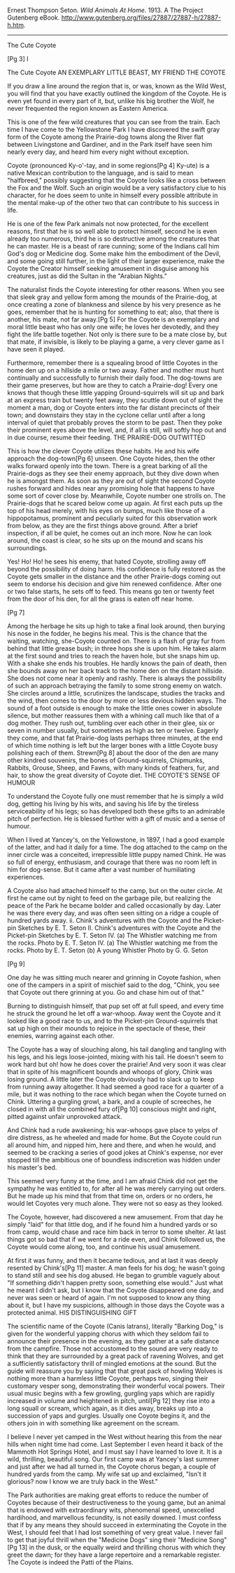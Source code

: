 Ernest Thompson Seton. *Wild Animals At Home.* 1913. A The Project Gutenberg eBook. http://www.gutenberg.org/files/27887/27887-h/27887-h.htm.

***


The Cute Coyote

[Pg 3]
I

The Cute Coyote
AN EXEMPLARY LITTLE BEAST, MY FRIEND THE COYOTE

If you draw a line around the region that is, or was, known as the Wild West, you will find that you have exactly outlined the kingdom of the Coyote. He is even yet found in every part of it, but, unlike his big brother the Wolf, he never frequented the region known as Eastern America.

This is one of the few wild creatures that you can see from the train. Each time I have come to the Yellowstone Park I have discovered the swift gray form of the Coyote among the Prairie-dog towns along the River flat between Livingstone and Gardiner, and in the Park itself have seen him nearly every day, and heard him every night without exception.

Coyote (pronounced Ky-o'-tay, and in some regions[Pg 4] Ky-ute) is a native Mexican contribution to the language, and is said to mean "halfbreed," possibly suggesting that the Coyote looks like a cross between the Fox and the Wolf. Such an origin would be a very satisfactory clue to his character, for he does seem to unite in himself every possible attribute in the mental make-up of the other two that can contribute to his success in life.

He is one of the few Park animals not now protected, for the excellent reasons, first that he is so well able to protect himself, second he is even already too numerous, third he is so destructive among the creatures that he can master. He is a beast of rare cunning; some of the Indians call him God's dog or Medicine dog. Some make him the embodiment of the Devil, and some going still further, in the light of their larger experience, make the Coyote the Creator himself seeking amusement in disguise among his creatures, just as did the Sultan in the "Arabian Nights."

The naturalist finds the Coyote interesting for other reasons. When you see that sleek gray and yellow form among the mounds of the Prairie-dog, at once creating a zone of blankness and silence by his very presence as he goes, remember that he is hunting for something to eat; also, that there is another, his mate, not far away.[Pg 5] For the Coyote is an exemplary and moral little beast who has only one wife; he loves her devotedly, and they fight the life battle together. Not only is there sure to be a mate close by, but that mate, if invisible, is likely to be playing a game, a very clever game as I have seen it played.

Furthermore, remember there is a squealing brood of little Coyotes in the home den up on a hillside a mile or two away. Father and mother must hunt continually and successfully to furnish their daily food. The dog-towns are their game preserves, but how are they to catch a Prairie-dog! Every one knows that though these little yapping Ground-squirrels will sit up and bark at an express train but twenty feet away, they scuttle down out of sight the moment a man, dog or Coyote enters into the far distant precincts of their town; and downstairs they stay in the cyclone cellar until after a long interval of quiet that probably proves the storm to be past. Then they poke their prominent eyes above the level, and, if all is still, will softly hop out and in due course, resume their feeding.
THE PRAIRIE-DOG OUTWITTED

This is how the clever Coyote utilizes these habits. He and his wife approach the dog-town[Pg 6] unseen. One Coyote hides, then the other walks forward openly into the town. There is a great barking of all the Prairie-dogs as they see their enemy approach, but they dive down when he is amongst them. As soon as they are out of sight the second Coyote rushes forward and hides near any promising hole that happens to have some sort of cover close by. Meanwhile, Coyote number one strolls on. The Prairie-dogs that he scared below come up again. At first each puts up the top of his head merely, with his eyes on bumps, much like those of a hippopotamus, prominent and peculiarly suited for this observation work from below, as they are the first things above ground. After a brief inspection, if all be quiet, he comes out an inch more. Now he can look around, the coast is clear, so he sits up on the mound and scans his surroundings.

Yes! Ho! Ho! he sees his enemy, that hated Coyote, strolling away off beyond the possibility of doing harm. His confidence is fully restored as the Coyote gets smaller in the distance and the other Prairie-dogs coming out seem to endorse his decision and give him renewed confidence. After one or two false starts, he sets off to feed. This means go ten or twenty feet from the door of his den, for all the grass is eaten off near home.

[Pg 7]

Among the herbage he sits up high to take a final look around, then burying his nose in the fodder, he begins his meal. This is the chance that the waiting, watching, she-Coyote counted on. There is a flash of gray fur from behind that little grease bush; in three hops she is upon him. He takes alarm at the first sound and tries to reach the haven hole, but she snaps him up. With a shake she ends his troubles. He hardly knows the pain of death, then she bounds away on her back track to the home den on the distant hillside. She does not come near it openly and rashly. There is always the possibility of such an approach betraying the family to some strong enemy on watch. She circles around a little, scrutinizes the landscape, studies the tracks and the wind, then comes to the door by more or less devious hidden ways. The sound of a foot outside is enough to make the little ones cower in absolute silence, but mother reassures them with a whining call much like that of a dog mother. They rush out, tumbling over each other in their glee, six or seven in number usually, but sometimes as high as ten or twelve. Eagerly they come, and that fat Prairie-dog lasts perhaps three minutes, at the end of which time nothing is left but the larger bones with a little Coyote busy polishing each of them. Strewn[Pg 8] about the door of the den are many other kindred souvenirs, the bones of Ground-squirrels, Chipmunks, Rabbits, Grouse, Sheep, and Fawns, with many kinds of feathers, fur, and hair, to show the great diversity of Coyote diet.
THE COYOTE'S SENSE OF HUMOUR

To understand the Coyote fully one must remember that he is simply a wild dog, getting his living by his wits, and saving his life by the tireless serviceability of his legs; so has developed both these gifts to an admirable pitch of perfection. He is blessed further with a gift of music and a sense of humour.

When I lived at Yancey's, on the Yellowstone, in 1897, I had a good example of the latter, and had it daily for a time. The dog attached to the camp on the inner circle was a conceited, irrepressible little puppy named Chink. He was so full of energy, enthusiasm, and courage that there was no room left in him for dog-sense. But it came after a vast number of humiliating experiences.

A Coyote also had attached himself to the camp, but on the outer circle. At first he came out by night to feed on the garbage pile, but realizing the peace of the Park he became bolder and called occasionally by day. Later he was there every day, and was often seen sitting on a ridge a couple of hundred yards away.
ii. Chink's adventures with the Coyote and the Picket-pin Sketches by E. T. Seton II. Chink's adventures with the Coyote and the Picket-pin
Sketches by E. T. Seton
IV. (a) The Whistler watching me from the rocks. Photo by E. T. Seton IV. (a) The Whistler watching me from the rocks.
Photo by E. T. Seton
(b) A young Whistler
Photo by G. G. Seton

[Pg 9]

One day he was sitting much nearer and grinning in Coyote fashion, when one of the campers in a spirit of mischief said to the dog, "Chink, you see that Coyote out there grinning at you. Go and chase him out of that."

Burning to distinguish himself, that pup set off at full speed, and every time he struck the ground he let off a war-whoop. Away went the Coyote and it looked like a good race to us, and to the Picket-pin Ground-squirrels that sat up high on their mounds to rejoice in the spectacle of these, their enemies, warring against each other.

The Coyote has a way of slouching along, his tail dangling and tangling with his legs, and his legs loose-jointed, mixing with his tail. He doesn't seem to work hard but oh! how he does cover the prairie! And very soon it was clear that in spite of his magnificent bounds and whoops of glory, Chink was losing ground. A little later the Coyote obviously had to slack up to keep from running away altogether. It had seemed a good race for a quarter of a mile, but it was nothing to the race which began when the Coyote turned on Chink. Uttering a gurgling growl, a bark, and a couple of screeches, he closed in with all the combined fury of[Pg 10] conscious might and right, pitted against unfair unprovoked attack.

And Chink had a rude awakening; his war-whoops gave place to yelps of dire distress, as he wheeled and made for home. But the Coyote could run all around him, and nipped him, here and there, and when he would, and seemed to be cracking a series of good jokes at Chink's expense, nor ever stopped till the ambitious one of boundless indiscretion was hidden under his master's bed.

This seemed very funny at the time, and I am afraid Chink did not get the sympathy he was entitled to, for after all he was merely carrying out orders. But he made up his mind that from that time on, orders or no orders, he would let Coyotes very much alone. They were not so easy as they looked.

The Coyote, however, had discovered a new amusement. From that day he simply "laid" for that little dog, and if he found him a hundred yards or so from camp, would chase and race him back in terror to some shelter. At last things got so bad that if we went for a ride even, and Chink followed us, the Coyote would come along, too, and continue his usual amusement.

At first it was funny, and then it became tedious, and at last it was deeply resented by Chink's[Pg 11] master. A man feels for his dog; he wasn't going to stand still and see his dog abused. He began to grumble vaguely about "If something didn't happen pretty soon, something else would." Just what he meant I didn't ask, but I know that the Coyote disappeared one day, and never was seen or heard of again. I'm not supposed to know any thing about it, but I have my suspicions, although in those days the Coyote was a protected animal.
HIS DISTINGUISHING GIFT

The scientific name of the Coyote (Canis latrans), literally "Barking Dog," is given for the wonderful yapping chorus with which they seldom fail to announce their presence in the evening, as they gather at a safe distance from the campfire. Those not accustomed to the sound are very ready to think that they are surrounded by a great pack of ravening Wolves, and get a sufficiently satisfactory thrill of mingled emotions at the sound. But the guide will reassure you by saying that that great pack of howling Wolves is nothing more than a harmless little Coyote, perhaps two, singing their customary vesper song, demonstrating their wonderful vocal powers. Their usual music begins with a few growling, gurgling yaps which are rapidly increased in volume and heightened in pitch, until[Pg 12] they rise into a long squall or scream, which again, as it dies away, breaks up into a succession of yaps and gurgles. Usually one Coyote begins it, and the others join in with something like agreement on the scream.

I believe I never yet camped in the West without hearing this from the near hills when night time had come. Last September I even heard it back of the Mammoth Hot Springs Hotel, and I must say I have learned to love it. It is a wild, thrilling, beautiful song. Our first camp was at Yancey's last summer and just after we had all turned in, the Coyote chorus began, a couple of hundred yards from the camp. My wife sat up and exclaimed, "Isn't it glorious? now I know we are truly back in the West."

The Park authorities are making great efforts to reduce the number of Coyotes because of their destructiveness to the young game, but an animal that is endowed with extraordinary wits, phenomenal speed, unexcelled hardihood, and marvellous fecundity, is not easily downed. I must confess that if by any means they should succeed in exterminating the Coyote in the West, I should feel that I had lost something of very great value. I never fail to get that joyful thrill when the "Medicine Dogs" sing their "Medicine Song"[Pg 13] in the dusk, or the equally weird and thrilling chorus with which they greet the dawn; for they have a large repertoire and a remarkable register. The Coyote is indeed the Patti of the Plains.
